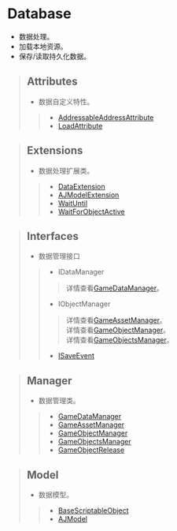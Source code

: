 # Database
- 数据处理。</br>
- 加载本地资源。</br>
- 保存/读取持久化数据。</br>

> ## Attributes
> - 数据自定义特性。</br>
> > - [AddressableAddressAttribute](./AddressableAddressAttribute.md)
> > - [LoadAttribute](./LoadAttribute.md)

> ## Extensions
> - 数据处理扩展类。</br>
> > - [DataExtension](./DataExtension.md)
> > - [AJModelExtension](./AJModelExtension.md)
> > - [WaitUntil](./WaitUntil.md)
> > - [WaitForObjectActive](./WaitForObjectActive.md)

> ## Interfaces
> - 数据管理接口
> > - IDataManager
> > > 详情查看[GameDataManager](./GameDataManager.md)。</br>
> > - IObjectManager
> > > 详情查看[GameAssetManager](./GameAssetManager.md)。</br>
> > > 详情查看[GameObjectManager](./GameObjectManager.md)。</br>
> > > 详情查看[GameObjectsManager](./GameObjectsManager.md)。</br>
> > - [ISaveEvent](./ISaveEvent.md)

> ## Manager
> - 数据管理类。</br>
> > - [GameDataManager](./GameDataManager.md)
> > - [GameAssetManager](./GameAssetManager.md)
> > - [GameObjectManager](./GameObjectManager.md)
> > - [GameObjectsManager](./GameObjectsManager.md)
> > - [GameObjectRelease](./GameObjectRelease.md)

> ## Model
> - 数据模型。</br>
> > - [BaseScriptableObject](./BaseScriptableObject.md)
> > - [AJModel](./AJModel.md)